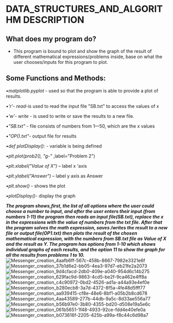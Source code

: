 # DATA_STRUCTURES_AND_ALGORITHM DESCRIPTION 
## What does my program do? 
- This program is bound to plot and show the graph of the result of different mathematical expressions/problems inside, base on what the user chooses/inputs for this program to plot.

## Some Functions and Methods:
*•matplotlib.pyplot* - used so that the program is able to provide a plot of results.

*•'r'- read*-is used to read the input file "SB.txt" to access the values of x

*•'w'- write* - is used to write or save the results to a new file.

*•"SB.txt"* - file consists of numbers from 1—50, which are the x values

*•"OP().txt"*- output file for results 

*•def plotDisplay():* - variable is being defined

*•plt.plot(prob2(), "g-"* ,label="Problem 2")

*•plt.xlabel("Value of X")* – label x 'axis 

*•plt.ylabel("Answer")* –  label y axis as Answer

*•plt.show()* - shows the plot

*•plotDisplay()*- display the graph

***The program shows,first, the list of all options where the user could choose a number to input, and after the user enters their input (from numbers 1-11) the program then reads an input file(SB.txt), replace the x in the expressions with the value of numbers from the txt file. After that the program solves the math expression, saves /writes the result to a new file or output file(OP1.txt) then plots the result of the chosen mathematical expression, with the numbers from SB.txt file as Value of X and the result as Y.
The program has options from 1-10 which shows individual graphs of each results, and the option 11 to show the graph for all the results from problems 1 to 10.***
![Messenger_creation_4aafb6ff-567c-458b-8667-7982e3321e6f](https://github.com/LycaJuromay/DATA_STRUCTURES_AND_ALGORITHM/assets/147035156/c2434842-b8f5-42d5-a8b6-05d1ddb03a07)
![Messenger_creation_37b1d6e2-bb05-4ea3-97d7-eb21fe2a2073](https://github.com/LycaJuromay/DATA_STRUCTURES_AND_ALGORITHM/assets/147035156/9df2eeee-1c34-4551-8f87-799a9776ea97)
![Messenger_creation_9d4cfacd-2db0-409e-a040-954d6c14b275](https://github.com/LycaJuromay/DATA_STRUCTURES_AND_ALGORITHM/assets/147035156/0d925b02-f469-4bcc-b1a6-efdf12ba1919)
![Messenger_creation_629fac9d-9863-4cd5-be2f-9ca462e4ff8a](https://github.com/LycaJuromay/DATA_STRUCTURES_AND_ALGORITHM/assets/147035156/de85435e-b81f-45dc-865b-8f14df4d50db)
![Messenger_creation_c4c90972-0bd2-4526-ad1a-a44a93e4ef0e](https://github.com/LycaJuromay/DATA_STRUCTURES_AND_ALGORITHM/assets/147035156/a1715abf-ed8f-4606-aa53-010c7679ad4e)
![Messenger_creation_b280ecb8-3a7d-4372-8f5a-4fe48d5fff77](https://github.com/LycaJuromay/DATA_STRUCTURES_AND_ALGORITHM/assets/147035156/e19f4d2f-b048-4739-8009-be23f72a3c28)
![Messenger_creation_aa939415-cf8e-48e6-8bf1-a05b2b8cd678](https://github.com/LycaJuromay/DATA_STRUCTURES_AND_ALGORITHM/assets/147035156/42f57100-a94b-4f85-b550-9421ac958677)
![Messenger_creation_4aa43589-277b-44db-9a5c-8d33ae556a77](https://github.com/LycaJuromay/DATA_STRUCTURES_AND_ALGORITHM/assets/147035156/659dc0cf-a7b2-4044-a419-4577926af016)
![Messenger_creation_b56b97e0-3b80-4355-bd20-d508e19a5e6c](https://github.com/LycaJuromay/DATA_STRUCTURES_AND_ALGORITHM/assets/147035156/b5bd8105-1635-429d-98ab-4cb87518b30c)
![Messenger_creation_061b5651-1f48-4933-92ce-fdd4e40efe0a](https://github.com/LycaJuromay/DATA_STRUCTURES_AND_ALGORITHM/assets/147035156/5c9fbd52-3d54-4a89-aafc-12a7da5d025f)
![Messenger_creation_b073616f-2205-425b-a99a-f8c44c6d98a7](https://github.com/LycaJuromay/DATA_STRUCTURES_AND_ALGORITHM/assets/147035156/ad75e0a7-34e9-488e-8131-94cbfefaf20b)




